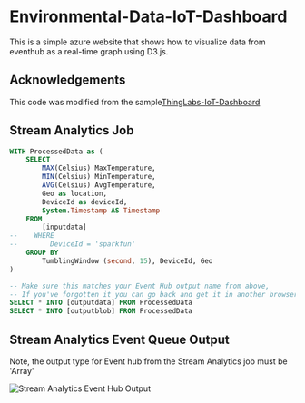 # Environmental-Data-IoT-Dashboard

This is a simple azure website that shows how to visualize data from eventhub as a real-time graph using D3.js.

## Acknowledgements

This code was modified from the sample[ThingLabs-IoT-Dashboard](https://github.com/ThingLabsIo/ThingLabs-IoT-Dashboard)




## Stream Analytics Job

```SQL
WITH ProcessedData as (
    SELECT
        MAX(Celsius) MaxTemperature,
        MIN(Celsius) MinTemperature,
        AVG(Celsius) AvgTemperature,
        Geo as location,
        DeviceId as deviceId,
        System.Timestamp AS Timestamp
    FROM
        [inputdata]
--    WHERE 
--        DeviceId = 'sparkfun'
    GROUP BY
        TumblingWindow (second, 15), DeviceId, Geo
)

-- Make sure this matches your Event Hub output name from above,
-- If you've forgotten it you can go back and get it in another browser tab
SELECT * INTO [outputdata] FROM ProcessedData
SELECT * INTO [outputblob] FROM ProcessedData
```

## Stream Analytics Event Queue Output

Note, the output type for Event hub from the Stream Analytics job must be 'Array'

![Stream Analytics Event Hub Output](https://raw.githubusercontent.com/gloveboxes/Environmental-Data-IoT-Dashboard/master/resources/StreamAnalyticsEventHubOutput.png)